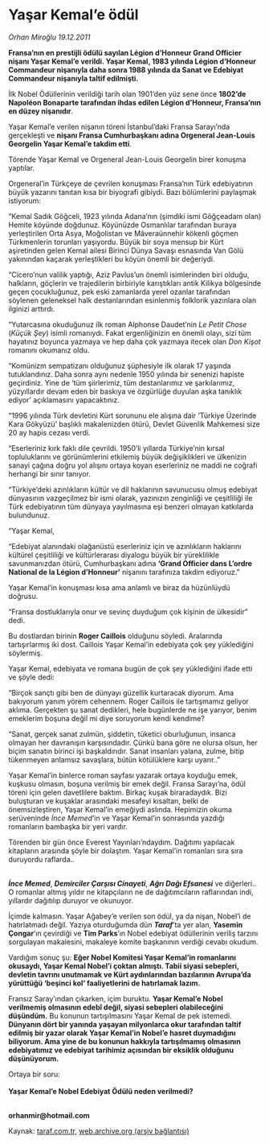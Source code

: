 # Yaşar Kemal’e ödül

*Orhan Miroğlu 19.12.2011*

<div class="yazi"><p><b>Fransa’nın en prestijli ödülü sayılan Légion d’Honneur Grand Officier nişanı Yaşar Kemal’e verildi. Yaşar Kemal, 1983 yılında Légion d’Honneur Commandeur nişanıyla daha sonra 1988 yılında da Sanat ve Edebiyat Commandeur nişanıyla taltif edilmişti. </b></p>
<p>İlk Nobel Ödüllerinin verildiği tarih olan 1901’den yüz sene önce <b>1802’de </b><b>Napoléon Bonaparte</b><b> tarafından ihdas edilen Légion d’Honneur, Fransa’nın en düzey nişanıdır</b>.</p>
<p>Yaşar Kemal’e verilen nişanın töreni İstanbul’daki Fransa Sarayı’nda gerçekleşti ve <b>nişanı Fransa Cumhurbaşkanı adına Orgeneral Jean-Louis Georgelin Yaşar Kemal’e takdim etti</b>.</p>
<p>Törende Yaşar Kemal ve Orgeneral Jean-Louis Georgelin birer konuşma yaptılar.</p>
<p>Orgeneral’in Türkçeye de çevrilen konuşması Fransa’nın Türk edebiyatının büyük yazarını tanıtan kısa bir biyografi gibiydi. Bazı bölümlerini paylaşmak istiyorum:</p>
<p>“Kemal Sadık Göğceli, 1923 yılında Adana’nın (şimdiki ismi Göğçeadam olan) Hemite köyünde doğdunuz. Köyünüzde Osmanlılar tarafından buraya yerleştirilen Orta Asya, Moğolistan ve Mâveraünnehir kökenli göçmen Türkmenlerin torunları yaşıyordu. Büyük bir soya mensup bir Kürt aşiretinden gelen Kemal ailesi Birinci Dünya Savaşı esnasında Van Gölü yakınından kaçarak yerleştikleri bu köyün önemli bir değeriydi.</p>
<p>“Cicero’nun valilik yaptığı, Aziz Pavlus’un önemli isimlerinden biri olduğu, halkların, göçlerin ve trajedilerin birbiriyle karıştıkları antik Kilikya bölgesinde geçen çocukluğunuz, pek eski zamanlarda yerel ozanlar tarafından söylenen geleneksel halk destanlarından esinlenmiş folklorik yazınlara olan ilginizi arttırdı.</p>
<p>“Yutarcasına okuduğunuz ilk roman Alphonse Daudet’nin <i>Le Petit Chose</i> (<i>Küçük Şey</i>) isimli romanıydı. Fakat ergenliğinizin en önemli olayı, sizi tüm hayatınız boyunca yazmaya ve hep daha çok yazmaya itecek olan <i>Don Kişot</i> romanını okumanız oldu. </p>
<p>“Komünizm sempatizanı olduğunuz şüphesiyle ilk olarak 17 yaşında tutuklandınız. Daha sonra aynı nedenle 1950 yılında bir senenizi hapiste geçirdiniz. Yine de ‘tüm şiirlerimiz, tüm destanlarımız ve şarkılarımız, yüzyıllardır devam eden bir baskıya ve özgürlüğe duyulan aşka tanıklık ediyor’ açıklamasını yapacaktınız.</p>
<p>“1996 yılında Türk devletini Kürt sorununu ele alışına dair ‘Türkiye Üzerinde Kara Gökyüzü’ başlıklı makalenizden ötürü, Devlet Güvenlik Mahkemesi size 20 ay hapis cezası verdi.</p>
<p>“Eserleriniz kırk faklı dile çevrildi. 1950’li yıllarda Türkiye’nin kırsal topluluklarını ve görünümlerini etkilemiş büyük değişiklikleri ve ülkenizin sanayi çağına doğru yol alışını ortaya koyan eserleriniz ne maddi ne coğrafi herhangi bir sınır tanıyor.</p>
<p>“Türkiye’deki azınlıkların kültür ve dil haklarının savunucusu olmuş edebiyat dünyasının vazgeçilmez bir ismi olarak, yazınızın zenginliği ve çeşitliliği ile Türk edebiyatının tüm dünyaya yayılmasına eşi benzeri olmayan katkılarda bulundunuz.</p>
<p>“Yaşar Kemal,</p>
<p>“Edebiyat alanındaki olağanüstü eserleriniz için ve azınlıkların haklarını kültürel çeşitliliği ve kültürlerarası diyalogu büyük bir yüreklilikle savunmanızdan ötürü, Cumhurbaşkanı adına <b>‘Grand Officier dans L’ordre National de la Légion d’Honneur’</b> nişanını tarafınıza takdim ediyoruz.”</p>
<p>Yaşar Kemal’in konuşması kısa ama anlamlı ve biraz da hüzünlüydü doğrusu.</p>
<p>“Fransa dostluklarıyla onur ve sevinç duyduğum çok kişinin de ülkesidir” dedi.</p>
<p>Bu dostlardan birinin <b>Roger Caillois</b> olduğunu söyledi. Aralarında tartışırlarmış iki dost. Caillois Yaşar Kemal’in edebiyata çok şey yüklediğini söylermiş.</p>
<p>Yaşar Kemal, edebiyata ve romana bugün de çok şey yüklediğini ifade etti ve şöyle dedi:</p>
<p>“Birçok sançtı gibi ben de dünyayı güzellik kurtaracak diyorum. Ama bakıyorum yanım yörem cehennem. Roger Caillois ile tartışmamız geliyor aklıma. Gerçekten şu sanat dedikleri, hele bugünlerde ne işe yarıyor, benim emeklerim boşuna değil mi diye soruyorum kendi kendime?</p>
<p>“Sanat, gerçek sanat zulmün, şiddetin, tüketici oburluğunun, insanca olmayan her davranışın karşısındadır. Çünkü bana göre ne olursa olsun, her biçim sanatın birinci işi başkaldırıdır. Sanat insanları yalana, zulme, bitip tükenmeyen anlamsız savaşlara, bütün kötülüklere karşı uyarır..”</p>
<p>Yaşar Kemal’in binlerce roman sayfası yazarak ortaya koyduğu emek, kuşkusu olmasın, boşuna verilmiş bir emek değil. Fransa Sarayı’na, ödül töreni için gelen davetlilere baktım. Birkaç kuşak biraradaydık. Bizi buluşturan ve kuşaklar arasındaki mesafeyi kısaltan, belki de önemsizleştiren, Yaşar Kemal’in emeğiydi aslında. Hepimizin okuma serüveninde <i>İnce Memed</i>’in ve Yaşar Kemal’in sonrasında yazdığı romanların bambaşka bir yeri vardır.</p>
<p>Törenden bir gün önce Everest Yayınları’ndaydım. Dağıtımı yapılacak kitapların arasında şöyle bir dolaştım. Yaşar Kemal’in romanları sıra sıra duruyordu raflarda..</p>
<p><b><i><br/>İnce Memed</i></b>, <b><i>Demirciler Çarşısı Cinayeti</i></b>, <b><i>Ağrı Dağı Efsanesi</i></b> ve diğerleri.. O romanlar altmış yıldır ne kitapçıların ne de dağıtımcıların raflarından indi, yıllardır dağıtılıp duruyor ve okunuyor.</p>
<p>İçimde kalmasın. Yaşar Ağabey’e verilen son ödül, ya da nişan, Nobel’i de hatırlatmadı değil. Yazıya oturduğumda dün <b><i>Taraf</i></b>’ta yer alan, <b>Yasemin Çongar</b>’ın çevirdiği ve <b>Tim Parks</b>’ın Nobel edebiyat ödüllerinin veriliş tarzını sorgulayan makalesini, makaleye komite başkanının verdiği cevabı okudum. </p>
<p>Vardığım sonuç şu: <b>Eğer Nobel Komitesi Yaşar Kemal’in romanlarını okusaydı, Yaşar Kemal Nobel’i çoktan almıştı. Tabii siyasi sebepleri, devletin tavrını unutmamak ve Kürt aydınlarından bazılarının Avrupa’da yürüttüğü ‘beşinci kol’ faaliyetlerini de hatırlamak lazım.</b></p>
<p>Fransız Saray’ından çıkarken, içim buruktu. <b>Yaşar Kemal’e Nobel verilmemiş olmasının edebî değil, siyasi sebepleri olabileceğini düşündüm.</b> Bu konunun tartışılmasını Yaşar Kemal de pek istemedi. <b>Dünyanın dört bir yanında yaşayan milyonlarca okur tarafından taltif edilmiş bir yazar olarak Yaşar Kemal’in Nobel’e hasret duymadığını biliyorum. Ama yine de bu konunun hakkıyla tartışılmamış olmasının edebiyatımız ve edebiyat tarihimiz açısından bir eksiklik olduğunu düşünüyorum.</b></p>
<p>Ortaya bir soru:<b><br/><br/>Yaşar Kemal’e Nobel Edebiyat Ödülü neden verilmedi?</b></p>
<p><b><br/>orhanmir@hotmail.com</b></p>
</div>

Kaynak: [taraf.com.tr](http://www.taraf.com.tr/orhan-miroglu/makale-yasar-kemal-e-odul.htm), [web.archive.org (arşiv bağlantısı)](http://web.archive.org/web/20130721105958/http://www.taraf.com.tr/orhan-miroglu/makale-yasar-kemal-e-odul.htm)
